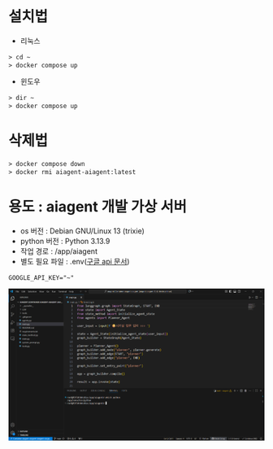 # 설치법
- 리눅스
```shell
> cd ~
> docker compose up
```

- 윈도우
```
> dir ~
> docker compose up
```

# 삭제법
```shell
> docker compose down
> docker rmi aiagent-aiagent:latest
```

# 용도 : aiagent 개발 가상 서버
- os 버전 : Debian GNU/Linux 13 (trixie)
- python 버전 : Python 3.13.9
- 작업 경로 : /app/aiagent
- 별도 필요 파일 : .env([구글 api 문서](https://aistudio.google.com/api-keys))
```
GOOGLE_API_KEY="~"
```

![alt text](python_dev.png)
